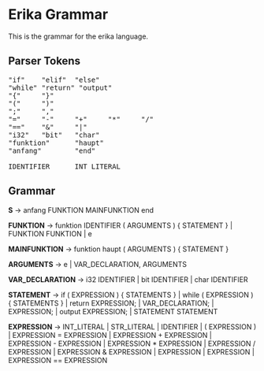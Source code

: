 # Erika Grammar 

This is the grammar for the erika language. 

## Parser Tokens

<pre>
"if"    "elif"  "else"
"while" "return" "output"
"{"     "}"
"("     ")"
";"     ","
"="     "-"     "+"     "*"     "/"
"=="    "&"     "|"
"i32"   "bit"   "char" 
"funktion"      "haupt"
"anfang"        "end"

IDENTIFIER      INT_LITERAL
</pre>


## Grammar

**S** -> anfang FUNKTION MAINFUNKTION end

**FUNKTION** -> funktion IDENTIFIER ( ARGUMENTS ) { STATEMENT } 
| FUNKTION FUNKTION
| e

**MAINFUNKTION** -> funktion haupt ( ARGUMENTS ) { STATEMENT }

**ARGUMENTS** -> 
e 
| VAR_DECLARATION, ARGUMENTS

**VAR_DECLARATION** -> 
i32 IDENTIFIER 
| bit IDENTIFIER 
| char IDENTIFIER

**STATEMENT** -> 
if ( EXPRESSION ) { STATEMENTS } 
| while ( EXPRESSION ) { STATEMENTS }
| return EXPRESSION;
| VAR_DECLARATION; 
| EXPRESSION;
| output EXPRESSION;
| STATEMENT STATEMENT

**EXPRESSION** ->
INT_LITERAL
| STR_LITERAL
| IDENTIFIER
| ( EXPRESSION )
| EXPRESSION = EXPRESSION
| EXPRESSION + EXPRESSION
| EXPRESSION - EXPRESSION
| EXPRESSION * EXPRESSION
| EXPRESSION / EXPRESSION
| EXPRESSION & EXPRESSION
| EXPRESSION | EXPRESSION
| EXPRESSION == EXPRESSION






